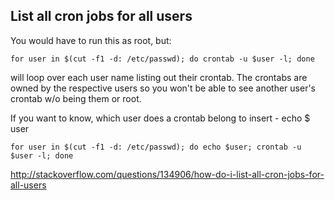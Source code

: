 ## List all cron jobs for all users

You would have to run this as root, but:

```
for user in $(cut -f1 -d: /etc/passwd); do crontab -u $user -l; done
```

will loop over each user name listing out their crontab. The crontabs are owned by the respective
users so you won't be able to see another user's crontab w/o being them or root.

If you want to know, which user does a crontab belong to insert - echo $ user

```
for user in $(cut -f1 -d: /etc/passwd); do echo $user; crontab -u $user -l; done
```

http://stackoverflow.com/questions/134906/how-do-i-list-all-cron-jobs-for-all-users

